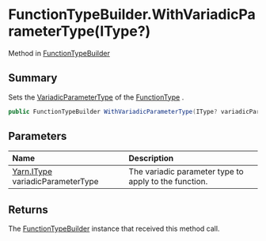 # FunctionTypeBuilder.WithVariadicParameterType(IType?)

Method in [FunctionTypeBuilder](/docs/api/csharp/yarn.compiler.functiontypebuilder.md)

## Summary


Sets the  [VariadicParameterType](yarn.functiontype.variadicparametertype.md)  of the
[FunctionType](yarn.compiler.functiontypebuilder.functiontype.md) .


```csharp
public FunctionTypeBuilder WithVariadicParameterType(IType? variadicParameterType)
```

## Parameters

|Name|Description|
|:---|:---|
|[Yarn.IType](/docs/api/csharp/yarn.itype.md) variadicParameterType|The variadic parameter type to apply to the function.|

## Returns

The  [FunctionTypeBuilder](yarn.compiler.functiontypebuilder.md)  instance that
received this method call.


